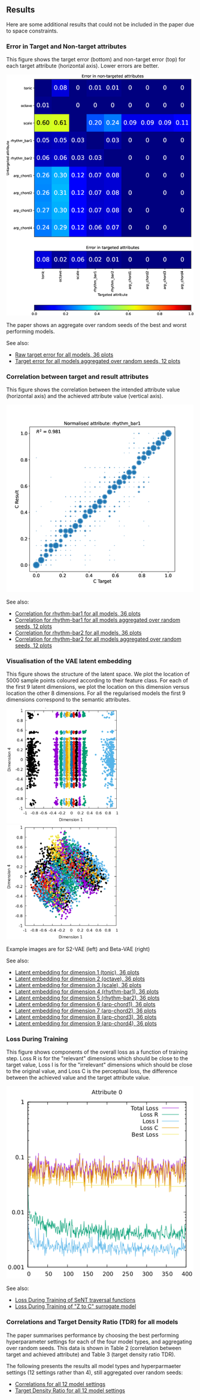 ## Results

Here are some additional results that could not be included in the paper due to space constraints.

### Error in Target and Non-target attributes

This figure shows the target error (bottom) and non-target error (top) for each target attribute (horizontal axis). Lower errors are better.

<img src="target.png" width=500>

The paper shows an aggregate over random seeds of the best and worst performing models.

See also:

* [Raw target error for all models, 36 plots](v1e/target.pdf)
* [Target error for all models aggregated over random seeds, 12 plots](v1e/target-merge.pdf)

### Correlation between target and result attributes

This figure shows the correlation between the intended attribute value (horizontal axis) and the achieved attribute value (vertical axis).

<img src="rhythm-correlate.png" width=500>

See also:

* [Correlation for rhythm-bar1 for all models, 36 plots](v1e/rhythm-bar1.pdf)
* [Correlation for rhythm-bar1 for all models aggregated over random seeds, 12 plots](v1e/rhythm-bar1-merge.pdf)
* [Correlation for rhythm-bar2 for all models, 36 plots](v1e/rhythm-bar2.pdf)
* [Correlation for rhythm-bar2 for all models aggregated over random seeds, 12 plots](v1e/rhythm-bar2-merge.pdf)

### Visualisation of the VAE latent embedding

This figure shows the structure of the latent space. We plot the location of 5000 sample points coloured according to their feature class. For each of the first 9 latent dimensions, we plot the location on this dimension versus location the other 8 dimensions. For all the regularised models the first 9 dimensions correspond to the semantic attributes.

<img src="space-s2.png" width=300><img src="space-beta.png" width=300>

Example images are for S2-VAE (left) and Beta-VAE (right)

See also:

* [Latent embedding for dimension 1 (tonic), 36 plots](v1e/spaceplot-1.pdf)
* [Latent embedding for dimension 2 (octave), 36 plots](v1e/spaceplot-2.pdf)
* [Latent embedding for dimension 3 (scale), 36 plots](v1e/spaceplot-3.pdf)
* [Latent embedding for dimension 4 (rhythm-bar1), 36 plots](v1e/spaceplot-4.pdf)
* [Latent embedding for dimension 5 (rhythm-bar2), 36 plots](v1e/spaceplot-5.pdf)
* [Latent embedding for dimension 6 (arp-chord1), 36 plots](v1e/spaceplot-6.pdf)
* [Latent embedding for dimension 7 (arp-chord2), 36 plots](v1e/spaceplot-7.pdf)
* [Latent embedding for dimension 8 (arp-chord3), 36 plots](v1e/spaceplot-8.pdf)
* [Latent embedding for dimension 9 (arp-chord4), 36 plots](v1e/spaceplot-9.pdf)

### Loss During Training

This figure shows components of the overall loss as a function of training step. Loss R is for the "relevant" dimensions which should be close to the target value, Loss I is for the "irrelevant" dimensions which should be close to the original value, and Loss C is the perceptual loss, the difference between the achieved value and the target attribute value.

<img src='learn.png' width=500>

See also:

* [Loss During Training of SeNT traversal functions](v1e/learn.pdf)
* [Loss During Training of "Z to C" surrogate model](v1e/learnzc.pdf)

### Correlations and Target Density Ratio (TDR) for all models

The paper summarises performance by choosing the best performing hyperparameter settings for each of the four model types, and aggregating over random seeds. This data is shown in Table 2 (correlation between target and achieved attribute) and Table 3 (target density ratio TDR).

The following presents the results all model types and hyperparmaeter settings (12 settings rather than 4), still aggregated over random seeds:

* [Correlations for all 12 model settings](v1e/table-r2.csv)
* [Target Density Ratio for all 12 model settings](v1e/table-valid.csv)

